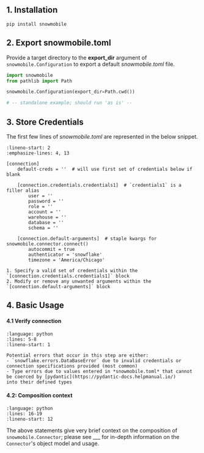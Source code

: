 ## 1. Installation
`pip install snowmobile`

## 2. Export **snowmobile.toml**
Provide a target directory to the **export_dir** argument of `snowmobile.Configuration`
to export a default *snowmobile.toml* file.

```python
import snowmobile
from pathlib import Path

snowmobile.Configuration(export_dir=Path.cwd())

# -- standalone example; should run 'as is' --
```

## 3. Store Credentials
The first few lines of *snowmobile.toml* are represented in the below snippet.

```{code-block} toml
:lineno-start: 2
:emphasize-lines: 4, 13

[connection]
    default-creds = ''  # will use first set of credentials below if blank

    [connection.credentials.credentials1]  # `credentials1` is a filler alias
        user = ''
        password = ''
        role = ''
        account = ''
        warehouse = ''
        database = ''
        schema = ''

    [connection.default-arguments]  # staple kwargs for snowmobile.connector.connect()
        autocommit = true
        authenticator = 'snowflake'
        timezone = 'America/Chicago'
```

```{admonition} Minimum Configuration Requirements 
1. Specify a valid set of credentials within the `[connection.credentials.credentials1]` block
2. Modify or remove any unwanted arguments within the `[connection.default-arguments]` block
```

## 4. Basic Usage

#### 4.1 Verify connection
```{literalinclude} /examples/setup/test_connection.py
:language: python
:lines: 5-8
:lineno-start: 1
```
```{warning}
Potential errors that occur in this step are either:
- `snowflake.errors.DataBaseError` due to invalid credentials or connection specifications provided (most common)
- Type errors due to values entered in *snowmobile.toml* that cannot be coerced by [pydantic](https://pydantic-docs.helpmanual.io/) 
into their defined types 
```


#### 4.2: Composition context
```{literalinclude} /examples/setup/test_connection.py
:language: python
:lines: 16-19
:lineno-start: 12
```
The above statements give very brief context on the composition of `snowmobile.Connector`; please see
___ for in-depth information on the `Connector`'s object model and usage.
